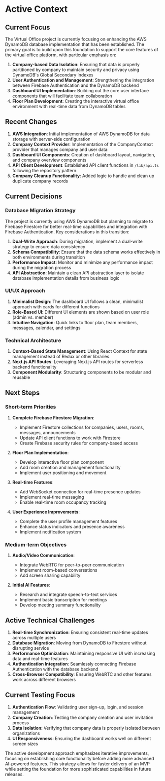 # Active Context

## Current Focus

The Virtual Office project is currently focusing on enhancing the AWS DynamoDB database implementation that has been established. The primary goal is to build upon this foundation to support the core features of the virtual office platform, with particular emphasis on:

1. **Company-based Data Isolation**: Ensuring that data is properly partitioned by company to maintain security and privacy using DynamoDB's Global Secondary Indexes
2. **User Authentication and Management**: Strengthening the integration between Firebase Authentication and the DynamoDB backend
3. **Dashboard UI Implementation**: Building out the core user interface components that will facilitate team collaboration
4. **Floor Plan Development**: Creating the interactive virtual office environment with real-time data from DynamoDB tables

## Recent Changes

1. **AWS Integration**: Initial implementation of AWS DynamoDB for data storage with server-side configuration
2. **Company Context Provider**: Implementation of the CompanyContext provider that manages company and user data
3. **Dashboard UI Components**: Creation of dashboard layout, navigation, and company overview components
4. **API Client Development**: Established API client functions in `/lib/api.ts` following the repository pattern
5. **Company Cleanup Functionality**: Added logic to handle and clean up duplicate company records

## Current Decisions

### Database Migration Strategy

The project is currently using AWS DynamoDB but planning to migrate to Firebase Firestore for better real-time capabilities and integration with Firebase Authentication. Key considerations in this transition:

1. **Dual-Write Approach**: During migration, implement a dual-write strategy to ensure data consistency
2. **Schema Compatibility**: Ensure that the data schema works effectively in both environments during transition
3. **Performance Impact**: Monitor and minimize any performance impact during the migration process
4. **API Abstraction**: Maintain a clean API abstraction layer to isolate database implementation details from business logic

### UI/UX Approach

1. **Minimalist Design**: The dashboard UI follows a clean, minimalist approach with cards for different functions
2. **Role-Based UI**: Different UI elements are shown based on user role (admin vs. member)
3. **Intuitive Navigation**: Quick links to floor plan, team members, messages, calendar, and settings

### Technical Architecture

1. **Context-Based State Management**: Using React Context for state management instead of Redux or other libraries
2. **Next.js API Routes**: Leveraging Next.js API routes for serverless backend functionality
3. **Component Modularity**: Structuring components to be modular and reusable

## Next Steps

### Short-term Priorities

1. **Complete Firebase Firestore Migration**: 
   - Implement Firestore collections for companies, users, rooms, messages, announcements
   - Update API client functions to work with Firestore
   - Create Firebase security rules for company-based access

2. **Floor Plan Implementation**:
   - Develop interactive floor plan component
   - Add room creation and management functionality
   - Implement user positioning and movement

3. **Real-time Features**:
   - Add WebSocket connection for real-time presence updates
   - Implement real-time messaging
   - Enable real-time room occupancy tracking

4. **User Experience Improvements**:
   - Complete the user profile management features
   - Enhance status indicators and presence awareness
   - Implement notification system

### Medium-term Objectives

1. **Audio/Video Communication**:
   - Integrate WebRTC for peer-to-peer communication
   - Implement room-based conversations
   - Add screen sharing capability

2. **Initial AI Features**:
   - Research and integrate speech-to-text services
   - Implement basic transcription for meetings
   - Develop meeting summary functionality

## Active Technical Challenges

1. **Real-time Synchronization**: Ensuring consistent real-time updates across multiple users
2. **Database Migration**: Moving from DynamoDB to Firestore without disrupting service
3. **Performance Optimization**: Maintaining responsive UI with increasing data and real-time features
4. **Authentication Integration**: Seamlessly connecting Firebase Authentication with the database backend
5. **Cross-Browser Compatibility**: Ensuring WebRTC and other features work across different browsers

## Current Testing Focus

1. **Authentication Flow**: Validating user sign-up, login, and session management
2. **Company Creation**: Testing the company creation and user invitation process
3. **Data Isolation**: Verifying that company data is properly isolated between organizations
4. **UI Responsiveness**: Ensuring the dashboard works well on different screen sizes

The active development approach emphasizes iterative improvements, focusing on establishing core functionality before adding more advanced AI-powered features. This strategy allows for faster delivery of an MVP while setting the foundation for more sophisticated capabilities in future releases.

